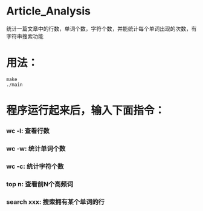 # Article_Analysis
统计一篇文章中的行数，单词个数，字符个数，并能统计每个单词出现的次数，有字符串搜索功能
# 用法：
```
make
./main
```

# 程序运行起来后，输入下面指令：
### wc -l: 查看行数 
### wc -w: 统计单词个数
### wc -c: 统计字符个数
### top n: 查看前N个高频词
### search xxx: 搜索拥有某个单词的行

